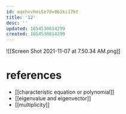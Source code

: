 ```yaml
---
id: aqxhvvhmi5e7dv0b2ki17kt
title: '12'
desc: ''
updated: 1654530814299
created: 1654530814299
---
```

![[Screen Shot 2021-11-07 at 7.50.34 AM.png]]
# references
- [[characteristic equation or polynomial]]
- [[eigenvalue and eigenvector]]
- [[multiplicity]]

